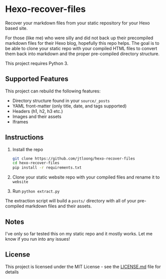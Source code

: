 # Hexo-recover-files

Recover your markdown files from your static repository for your Hexo based site.

For those (like me) who were silly and did not back up their precompiled markdown files for their Hexo blog, hopefully this repo helps. The goal is to be able to clone your static repo with your compiled HTML files to  convert them back into markdown and the proper pre-compiled directory structure.

This project requires Python 3. 

## Supported Features

This project can rebuild the following features:

* Directory structure found in your `source/_posts` 
* YAML front-matter (only title, date, and tags supported)
* Headers (h1, h2, h3 etc.)
* Images and their assets
* Iframes

## Instructions

1. Install the repo

	```bash
	git clone https://github.com/jtloong/hexo-recover-files
	cd hexo-recover-files
	pip install -r requirements.txt
	```

2. Clone your static website repo with your compiled files and rename it to `website`

3. Run `python extract.py`

The extraction script will build a `posts/` directory with all of your pre-compiled markdown files and their assets.

## Notes

I've only so far tested this on my static repo and it mostly works. Let me know if you run into any issues!

## License

This project is licensed under the MIT License - see the [LICENSE.md](LICENSE) file for details